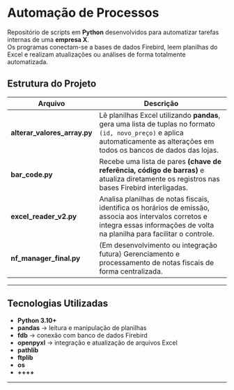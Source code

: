 #  Automação de Processos

Repositório de scripts em **Python** desenvolvidos para automatizar tarefas internas de uma **empresa X**.  
Os programas conectam-se a bases de dados Firebird, leem planilhas do Excel e realizam atualizações ou análises de forma totalmente automatizada.  

##  Estrutura do Projeto

| Arquivo | Descrição |
|--------|-----------|
| **alterar_valores_array.py** | Lê planilhas Excel utilizando **pandas**, gera uma lista de tuplas no formato `(id, novo_preço)` e aplica automaticamente as alterações em todos os bancos de dados das lojas. |
| **bar_code.py** | Recebe uma lista de pares **(chave de referência, código de barras)** e atualiza diretamente os registros nas bases Firebird interligadas. |
| **excel_reader_v2.py** | Analisa planilhas de notas fiscais, identifica os horários de emissão, associa aos intervalos corretos e integra essas informações de volta na planilha para facilitar o controle. |
| **nf_manager_final.py** | (Em desenvolvimento ou integração futura) Gerenciamento e processamento de notas fiscais de forma centralizada. |

---

##  Tecnologias Utilizadas

- **Python 3.10+**
- **pandas** → leitura e manipulação de planilhas
- **fdb** → conexão com banco de dados Firebird
- **openpyxl** → integração e atualização de arquivos Excel
- **pathlib**
- **ftplib**
- **os**
- **++++**

---
